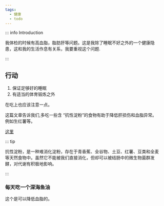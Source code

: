```yaml
---
tags:
  - 健康
  - todo
---
```

::: info Introduction

我体检的时候有高血脂，脂肪肝等问题。这是我除了睡眠不好之外的一个健康隐患，这和我的生活作息有关系，我要重视这个问题.

:::

## 行动

1. 保证足够好的睡眠 
2. 有适当的体育锻炼之外

在吃上也应该注意一点。

这篇文章告诉我们,多吃一些含 “抗性淀粉”的食物有助于降低肝损伤和血脂异常。例如生红薯等。

[这里](https://mp.weixin.qq.com/s/4b563x1TbJky8SbKSUOPjA)

::: tip

抗性淀粉，是一种难消化淀粉，存在于青香蕉、全谷物、土豆、红薯、豆类和全麦等天然食物中。虽然它不能被我们直接消化，但却可以被结肠中的微生物菌群发酵，对代谢有积极地影响。

:::

### 每天吃一个深海鱼油

这个是可以降低血脂的。
